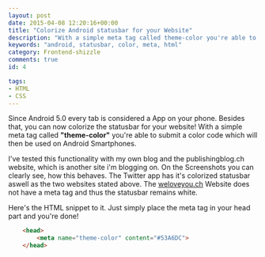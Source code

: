 ```yaml
---
layout: post
date: 2015-04-08 12:20:16+00:00
title: "Colorize Android statusbar for your Website"
description: "With a simple meta tag called theme-color you're able to submit a color code which will then be used on Android Smartphones."
keywords: "android, statusbar, color, meta, html"
category: Frontend-shizzle
comments: true
id: 4

tags:
- HTML
- CSS
---
```


Since Android 5.0 every tab is considered a App on your phone.
Besides that, you can now colorize the statusbar for your website!
With a simple meta tag called **"theme-color"** you're able to submit a color code which will then be used on Android Smartphones.

I've tested this functionality with my own blog and the publishingblog.ch website, which is another site i'm blogging on.
On the Screenshots you can clearly see, how this behaves. The Twitter app has it's colorized statusbar aswell as the two websites stated above. The [weloveyou.ch](http://weloveyou.ch) Website does not have a meta tag and thus the statusbar remains white.

Here's the HTML snippet to it. Just simply place the meta tag in your head part and you're done!

~~~html
    <head>
        <meta name="theme-color" content="#53A6DC">
    </head>
~~~